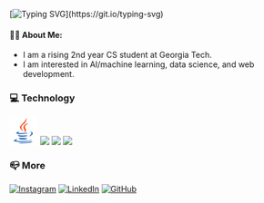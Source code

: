 [![Typing SVG](https://readme-typing-svg.herokuapp.com?size=25&lines=Hi%2C+I'm+Daniel+Duan!)](https://git.io/typing-svg)

<!-- <img align="right" src="https://c.tenor.com/OwA9Jzdq0CkAAAAM/love-fast.gif"> -->

<!-- ![Top Langs](https://github-readme-stats.vercel.app/api/top-langs/?username=potofuu&layout=compact) -->
<!-- <img align="right" src="https://github-readme-stats.vercel.app/api/top-langs/?username=potofuu&layout=compact"> -->
####  👨‍💻 About Me: 

- I am a rising 2nd year CS student at Georgia Tech.  
- I am interested in AI/machine learning, data science, and web development.  

<div>
  <h3> 💻 Technology </h3>
  <p>
   <img src="https://raw.githubusercontent.com/nullptr7/nullptr7/master/resources/java-gif.gif" width="50">
   <img src="https://media3.giphy.com/media/ln7z2eWriiQAllfVcn/200w.webp" width="50">
   <img src="https://i.giphy.com/media/LMt9638dO8dftAjtco/200.webp"   width="50">
   <img src="https://i.giphy.com/media/eNAsjO55tPbgaor7ma/200w.webp" width="50">
<!--     <img src="https://media.giphy.com/media/kH1DBkPNyZPOk0BxrM/giphy.gif" width="100"> -->
  <p>
</div> 

<!--<div>
  <h3> 🌱 Learning </h3>
  <img src="https://i.redd.it/tu3gt6ysfxq71.png" width="50">
  <img src="https://upload.wikimedia.org/wikipedia/commons/thumb/1/18/ISO_C%2B%2B_Logo.svg/800px-ISO_C%2B%2B_Logo.svg.png" width="45"> 
<!--   <img src="https://www.insights-solutions.com/wp-content/uploads/2018/11/SQL.png" width="60"> -->
</div> 

<div>
  <h3> 📪 More </h3>
  <a href="https://www.instagram.com/dan.duan/" target="_blank"><img src="https://raw.githubusercontent.com/arturssmirnovs/arturssmirnovs/master/ig.png" alt="Instagram" width="30"></a>
  <a href="https://www.linkedin.com/in/dlduan/" target="_blank"><img src="https://raw.githubusercontent.com/arturssmirnovs/arturssmirnovs/master/in.png" alt="LinkedIn" width="30"></a>
  <a href="https://daniel-portfolio-umber.vercel.app/" target="_blank"><img src="https://raw.githubusercontent.com/arturssmirnovs/arturssmirnovs/master/www.png" alt="GitHub" width="30"></a>
</div>


